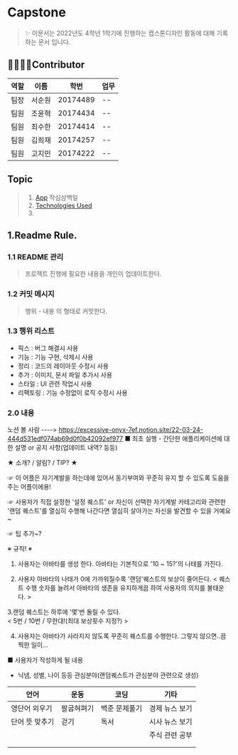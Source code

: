 
Capstone
===

> ✨ 이문서는 2022년도 4학년 1학기에 진행하는 캡스톤디자인 활동에 대해 기록하는 문서 입니다.


👨‍👨‍👧‍👦Contributor
---
|역할|이름|학번|업무|
|--|--|--|--|
|팀장|서순원|20174489|--|
|팀원|조윤혁|20174434|--|
|팀원|최수한|20174414|--|
|팀원|김희재|20174257|--|
|팀원|고지민|20174222|--|


## Topic

> 1. [App](#topic) 작심삼백일
> 2. [Technologies Used](#Skill)
> 3. 




## 1.Readme Rule.  


### 1.1 README 관리

> 프로젝트 진행에 필요한 내용을 개인이 업데이트한다.

### 1.2 커밋 메시지

> 행위 - 내용 의 형태로 커밋한다.

### 1.3 행위 리스트

+ 픽스 : 버그 해결시 사용
+ 기능 : 기능 구현, 삭제시 사용
+ 정리 : 코드의 레이아웃 수정시 사용
+ 추가 : 이미지, 문서 파일 추가시 사용
+ 스타일 : UI 관련 작업시 사용
+ 리팩토링 : 기능 수정없이 로직 수정시 사용

### 2.0 내용
노션 볼 사람 ----> https://excessive-onyx-7ef.notion.site/22-03-24-444d531edf074ab69d0f0b42092ef977
■ 최초 실행 - 간단한 애플리케이션에 대한 설명 or 공지 사항(업데이트 내역?  등등)

★ 소개? / 알림? / TIP? ★

☞ 이 어플은 자기계발을 하는데에 있어서 동기부여와 꾸준히 유지 할 수 있도록 
도움을 주는 어플이에용! 

☞ 사용자가 직접 설정한 '설정 퀘스트' or 자신이 선택한 자기계발 카테고리와 관련한
 '랜덤 퀘스트'를 열심히 수행해 나간다면 열심히 살아가는 자신을 발견할 수 있을 거예요~

☞ 팁 추가~?


※ 규칙! ※
1. 사용자는 아바타를 생성 한다. 아바타는 기본적으로 '10 ~ 15?'의 나태를 가진다.

2. 사용자 아바타의 나태가 0에 가까워질수록 '랜덤'퀘스트의 보상이 줄어든다.
< 퀘스트 수행 숫자를 늘려서 아바타의 생존을 유지하게끔 하여 사용자의 의지를 불태운다. >

3.랜덤 퀘스트는 하루에 '몇'번 돌릴 수 있다.  
< 5번 / 10번 / 무한대!(최대 보상횟수 지정?) >

4. 사용자는 아바타가 사라지지 않도록 꾸준히 퀘스트를 수행한다. 그렇지 않으면..끔찍한 일이...

■ 사용자가 작성하게 될 내용
- 닉넴, 성별, 나이 등등 관심분야(랜덤퀘스트가 관심분야 관련으로 생성)

|언어|운동|코딩|기타|
|--|--|--|--|
|영단어 외우기|팔굽혀펴기|백준 문제풀기|경제 뉴스 보기
|단어 뜻 맞추기|걷기|독서|시사 뉴스 보기|
||||주식 관련 공부|
|||||
|||||
